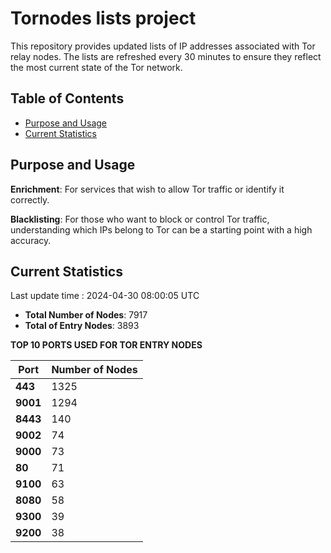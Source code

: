 # Tornodes lists project

This repository provides updated lists of IP addresses associated with Tor relay nodes. The lists are refreshed every 30 minutes to ensure they reflect the most current state of the Tor network.

## Table of Contents

- [Purpose and Usage](#purpose-and-usage)
- [Current Statistics](#current-statistics)


## Purpose and Usage

**Enrichment**: For services that wish to allow Tor traffic or identify it correctly.

**Blacklisting**: For those who want to block or control Tor traffic, understanding which IPs belong to Tor can be a starting point with a high accuracy.

## Current Statistics

Last update time : 2024-04-30 08:00:05 UTC

- **Total Number of Nodes**: 7917
- **Total of Entry Nodes**: 3893

**TOP 10 PORTS USED FOR TOR ENTRY NODES**

| **Port** | **Number of Nodes** |
|------|-----------------|
| **443**   | 1325  |
| **9001**   | 1294  |
| **8443**   | 140  |
| **9002**   | 74  |
| **9000**   | 73  |
| **80**   | 71  |
| **9100**   | 63  |
| **8080**   | 58  |
| **9300**   | 39  |
| **9200**   | 38  |

